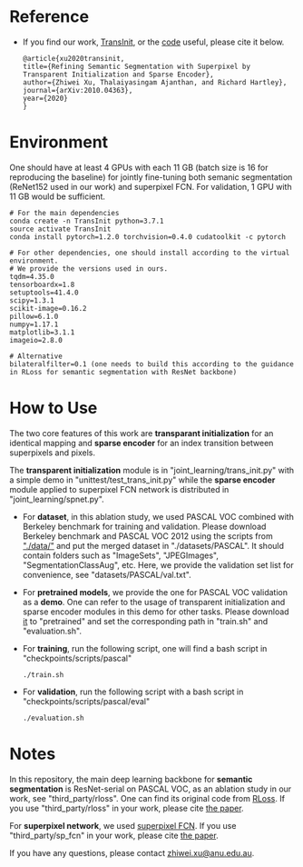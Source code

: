 # Reference

- If you find our work, [TransInit](https://arxiv.org/abs/2010.04363), or the [code](https://github.com/zwxu064/TransInit.git) useful, please cite it below.
  ```
  @article{xu2020transinit,
  title={Refining Semantic Segmentation with Superpixel by Transparent Initialization and Sparse Encoder},
  author={Zhiwei Xu, Thalaiyasingam Ajanthan, and Richard Hartley},
  journal={arXiv:2010.04363},
  year={2020}
  }
  ```
 
 # Environment
 One should have at least 4 GPUs with each 11 GB (batch size is 16 for reproducing the baseline) for jointly fine-tuning
 both semanic segmentation (ReNet152 used in our work) and superpixel FCN.
 For validation, 1 GPU with 11 GB would be sufficient.
 
  ```
  # For the main dependencies
  conda create -n TransInit python=3.7.1
  source activate TransInit
  conda install pytorch=1.2.0 torchvision=0.4.0 cudatoolkit -c pytorch
  
  # For other dependencies, one should install according to the virtual environment.
  # We provide the versions used in ours.
  tqdm=4.35.0
  tensorboardx=1.8
  setuptools=41.4.0
  scipy=1.3.1
  scikit-image=0.16.2
  pillow=6.1.0
  numpy=1.17.1
  matplotlib=3.1.1
  imageio=2.8.0
  
  # Alternative
  bilateralfilter=0.1 (one needs to build this according to the guidance in RLoss for semantic segmentation with ResNet backbone)
  ```
 
 # How to Use
The two core features of this work are **transparant initialization** for an identical mapping and **sparse encoder** for an index transition between superpixels and pixels.

The **transparent initialization** module is in "joint_learning/trans_init.py" with a simple demo in "unittest/test_trans_init.py"
while the **sparse encoder** module applied to superpixel FCN network is distributed in "joint_learning/spnet.py".

- For **dataset**, in this ablation study, we used PASCAL VOC combined with Berkeley benchmark for training and validation.
  Please download Berkeley benchmark and PASCAL VOC 2012 using the scripts from ["./data/"](https://github.com/meng-tang/rloss.git) and put the merged dataset in "./datasets/PASCAL".
  It should contain folders such as "ImageSets", "JPEGImages", "SegmentationClassAug", etc.
  Here, we provide the validation set list for convenience, see "datasets/PASCAL/val.txt".

- For **pretrained models**, we provide the one for PASCAL VOC validation as a **demo**.
One can refer to the usage of transparent initialization and sparse encoder modules in this demo for other tasks.
Please download [it](https://1drv.ms/u/s!AngC1-tRlyPMgk9MTXx8x-8CVLvK?e=mItEAr) to "pretrained" and set the corresponding path in "train.sh" and "evaluation.sh".

- For **training**, run the following script, one will find a bash script in "checkpoints/scripts/pascal"
  ```
  ./train.sh
  ```

- For **validation**, run the following script with a bash script in "checkpoints/scripts/pascal/eval"
  ```
  ./evaluation.sh
  ```

# Notes
In this repository, the main deep learning backbone for **semantic segmentation** is ResNet-serial on PASCAL VOC, as an ablation study in our work, see "third_party/rloss".
One can find its original code from [RLoss](https://github.com/meng-tang/rloss.git).
If you use "third_party/rloss" in your work, please cite [the paper](https://cs.uwaterloo.ca/~m62tang/OnRegularizedLosses_ECCV18.pdf).

For **superpixel network**, we used [superpixel FCN](https://github.com/fuy34/superpixel_fcn.git).
If you use "third_party/sp_fcn" in your work, please cite [the paper](https://arxiv.org/abs/2003.12929).

If you have any questions, please contact zhiwei.xu@anu.edu.au.